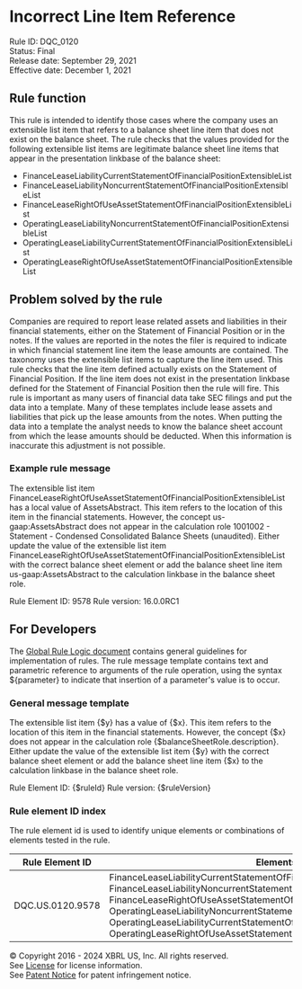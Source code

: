# Incorrect Line Item Reference  
Rule ID: DQC_0120  
Status: Final  
Release date: September 29, 2021  
Effective date: December 1, 2021  
  
## Rule function
This rule is intended to identify those cases where the company uses an extensible list item that refers to a balance sheet line item that does not exist on the balance sheet.  The rule checks that the values provided for the following extensible list items are legitimate balance sheet line items that appear in the presentation linkbase of the balance sheet:

*   FinanceLeaseLiabilityCurrentStatementOfFinancialPositionExtensibleList
*   FinanceLeaseLiabilityNoncurrentStatementOfFinancialPositionExtensibleList
*   FinanceLeaseRightOfUseAssetStatementOfFinancialPositionExtensibleList 
*   OperatingLeaseLiabilityNoncurrentStatementOfFinancialPositionExtensibleList
*   OperatingLeaseLiabilityCurrentStatementOfFinancialPositionExtensibleList 
*   OperatingLeaseRightOfUseAssetStatementOfFinancialPositionExtensibleList

## Problem solved by the rule
Companies are required to report lease related assets and liabilities in their financial statements, either on the Statement of Financial Position or in the notes. If the values are reported in the notes the filer is required to indicate in which financial statement line item the lease amounts are contained. The taxonomy uses the extensible list items to capture the line item used.  This rule checks that the line item defined actually exists on the Statement of Financial Position. If the line item does not exist in the presentation linkbase defined for the Statement of Financial Position then the rule will fire. This rule is important as many users of financial data take SEC filings and put the data into a template. Many of these templates include lease assets and liabilities that pick up the lease amounts from the notes. When putting the data into a template the analyst needs to know the balance sheet account from which the lease amounts should be deducted. When this information is inaccurate this adjustment is not possible.

### Example rule message
The extensible list item FinanceLeaseRightOfUseAssetStatementOfFinancialPositionExtensibleList has a local value of AssetsAbstract. This item refers to the location of this item in the financial statements.  However, the concept us-gaap:AssetsAbstract does not appear in the calculation role 1001002 - Statement - Condensed Consolidated Balance Sheets (unaudited). Either update the value of the extensible list item FinanceLeaseRightOfUseAssetStatementOfFinancialPositionExtensibleList with the correct balance sheet element or add the balance sheet line item us-gaap:AssetsAbstract to the calculation linkbase in the balance sheet role.

Rule Element ID: 9578
Rule version: 16.0.0RC1

## For Developers  
The [Global Rule Logic document](https://github.com/DataQualityCommittee/dqc_us_rules/blob/master/docs/GlobalRuleLogic.md) contains general guidelines for implementation of rules. The rule message template contains text and parametric reference to arguments of the rule operation, using the syntax ${parameter} to indicate that insertion of a parameter's value is to occur.  
  
### General message template  
The extensible list item {$y} has a value of {$x}. This item refers to the location of this item in the financial statements.  However, the concept {$x} does not appear in the calculation role {$balanceSheetRole.description}. Either update the value of the extensible list item {$y} with the correct balance sheet element or add the balance sheet line item {$x} to the calculation linkbase in the balance sheet role.

Rule Element ID: {$ruleId}
Rule version: {$ruleVersion}
  
### Rule element ID index  
The rule element id is used to identify unique elements or combinations of elements tested in the rule.

|Rule Element ID|Elements|
|--- |--- |
|DQC.US.0120.9578|FinanceLeaseLiabilityCurrentStatementOfFinancialPositionExtensibleList, FinanceLeaseLiabilityNoncurrentStatementOfFinancialPositionExtensibleList, FinanceLeaseRightOfUseAssetStatementOfFinancialPositionExtensibleList, OperatingLeaseLiabilityNoncurrentStatementOfFinancialPositionExtensibleList, OperatingLeaseLiabilityCurrentStatementOfFinancialPositionExtensibleList, OperatingLeaseRightOfUseAssetStatementOfFinancialPositionExtensibleList|
  
© Copyright 2016 - 2024 XBRL US, Inc. All rights reserved.   
See [License](https://xbrl.us/dqc-license) for license information.  
See [Patent Notice](https://xbrl.us/dqc-patent) for patent infringement notice.  